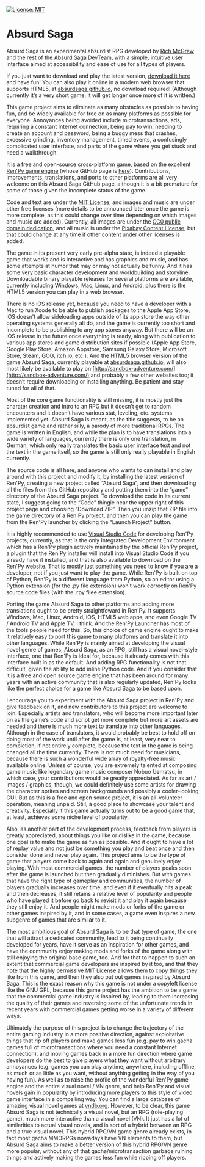 [![License: MIT](https://img.shields.io/badge/License-MIT-yellow.svg)](https://opensource.org/licenses/MIT)
# Absurd Saga

Absurd Saga is an experimental absurdist RPG developed by [Rich McGrew](https://github.com/yetisyny) and the rest of [the Absurd Saga DevTeam](https://github.com/absurdsaga), with a simple, intuitive user interface aimed at accessibility and ease of use for all types of players.

If you just want to download and play the latest version, [download it here](https://github.com/absurdsaga/absurdsaga/releases/latest) and have fun! You can also play it online in a modern web browser that supports HTML5, at [absurdsaga.github.io](https://absurdsaga.github.io/), no download required! (Although currently it’s a very short game; it will get longer once more of it is written.)

This game project aims to eliminate as many obstacles as possible to having fun, and be widely available for free on as many platforms as possible for everyone. Annoyances being avoided include microtransactions, ads, requiring a constant Internet connection, being pay to win, needing to create an account and password, being a buggy mess that crashes, excessive grinding, inventory management, timed events, a confusingly complicated user interface, and parts of the game where you get stuck and need a walkthrough.

It is a free and open-source cross-platform game, based on the excellent [Ren'Py game engine](https://www.renpy.org/) (whose GitHub page is [here](https://github.com/renpy/renpy)). Contributions, improvements, translations, and ports to other platforms are all very welcome on this Absurd Saga GitHub page, although it is a bit premature for some of those given the incomplete status of the game.

Code and text are under the [MIT License](https://github.com/absurdsaga/absurdsaga/tree/main?tab=License-1-ov-file), and images and music are under other free licenses (more details to be announced later once the game is more complete, as this could change over time depending on which images and music are added). Currently, all images are under the [CC0 public domain dedication](https://creativecommons.org/publicdomain/zero/1.0/), and all music is under the [Pixabay Content License](https://pixabay.com/service/license-summary), but that could change at any time if other content under other licenses is added.

The game in its present very early pre-alpha state, is indeed a playable game that works and is interactive and has graphics and music, and has some attempts at humor that may or may not actually be funny. And it has some very basic character development and worldbuilding and storyline. Downloadable binary playable releases for several platforms are available, currently including Windows, Mac, Linux, and Android, plus there is the HTML5 version you can play in a web browser.

There is no iOS release yet, because you need to have a developer with a Mac to run Xcode to be able to publish packages to the Apple App Store, iOS doesn’t allow sideloading apps outside of its app store the way other operating systems generally all do, and the game is currently too short and incomplete to be publishing to any app stores anyway. But there will be an iOS release in the future once everything is ready, along with publication to various app stores and game distribution sites if possible (Apple App Store, Google Play Store, Amazon Appstore, Samsung Galaxy Store, Microsoft Store, Steam, GOG, itch.io, etc.). And the HTML5 browser version of the game Absurd Saga, currently playable at [absurdsaga.github.io](https://absurdsaga.github.io/), will also most likely be available to play on [http://sandbox-adventure.com/](http://sandbox-adventure.com/) and probably a few other websites too; it doesn’t require downloading or installing anything. Be patient and stay tuned for all of that.

Most of the core game functionality is still missing, it is mostly just the charater creation and intro to an RPG but it doesn’t get to random encounters and it doesn’t have various stat, leveling, etc. systems implemented yet. Absurd Saga is meant, as the title suggests, to be an absurdist game and rather silly, a parody of more traditional RPGs. The game is written in English, and while the plan is to have translations into a wide variety of languages, currently there is only one translation, in German, which only really translates the basic user interface text and not the text in the game itself, so the game is still only really playable in English currently.

The source code is all here, and anyone who wants to can install and play around with this project and modify it, by installing the latest version of Ren'Py, creating a new project called “Absurd Saga”, and then downloading all the files from this GitHub repository and putting them into the “game” directory of the Absurd Saga project. To download the code in its current state, I suggest going to the “Code” thingie near the upper right of this project page and choosing “Download ZIP”. Then you unzip that ZIP file into the game directory of a Ren'Py project, and then you can play the game from the Ren'Py launcher by clicking the “Launch Project” button.

It is highly recommended to use [Visual Studio Code](https://code.visualstudio.com/) for developing Ren'Py projects, currently, as that is the only Integrated Development Environment which has a Ren'Py plugin actively maintained by the official Ren'Py project, a plugin that the Ren'Py installer will install into Visual Studio Code if you already have it installed, and that is also available to download on the Ren'Py website. That is mostly just something you need to know if you are a developer, not if you just want to play the game. While Ren'Py is built on top of Python, Ren'Py is a different language from Python, so an editor using a Python extension (for the .py file extension) won’t work correctly on Ren'Py source code files (with the .rpy filee extension).

Porting the game Absurd Saga to other platforms and adding more translations ought to be pretty straightfoward in Ren'Py. It supports Windows, Mac, Linux, Android, iOS, HTML5 web apps, and even Google TV / Android TV and Apple TV, I think. And the Ren'Py Launcher has most of the tools people need for this. So, this choice of game engine ought to make it relatively easy to port this game to many platforms and translate it into other languages. While Ren'Py is mainly aimed at developing the visual novel genre of games, Absurd Saga, as an RPG, still has a visual novel-style interface, one that Ren'Py is ideal for, because it already comes with this interface built in as the default. And adding RPG functionality is not that difficult, given the ability to add inline Python code. And if you consider that it is a free and open source game engine that has been around for many years with an active community that is also regularly updated, Ren'Py looks like the perfect choice for a game like Absurd Saga to be based upon.

I encourage you to experiment with the Absurd Saga project in Ren'Py and give feedback on it, and new contributors to this project are welcome to join. Especially artists and translators, who will become more important later on as the game’s code and script get more complete but more art assets are needed and there is much more text to translate into other languages. Although in the case of translators, it would probably be best to hold off on doing most of the work until after the game is, at least, very near to completion, if not entirely complete, because the text in the game is being changed all the time currently. There is not much need for musicians, because there is such a wonderful wide array of royalty-free music available online. Unless of course, you are extremely talented at composing game music like legendary game music composer Nobuo Uematsu, in which case, your contributions would be greatly appreciated. As far as art / images / graphics, though, we could definitely use some artists for drawing the character sprites and screen backgrounds and possibly a cooler-looking GUI. But as this is a free and open source project, it is an all-volunteer operation, meaning unpaid. Still, a good place to showcase your talent and creativity. Especially if this game actually turns out to be a good game that, at least, achieves some niche level of popularity.

Also, as another part of the development process, feedback from players is greatly appreciated, about things you like or dislike in the game, because one goal is to make the game as fun as possible. And it ought to have a lot of replay value and not just be something you play and beat once and then consider done and never play again. This project aims to be the type of game that players come back to again and again and genuinely enjoy playing. With most commercial games, the number of players peaks soon after the game is launched but then gradually diminishes. But with games that have the right type of gameplay and communities, the number of players gradually increases over time, and even if it eventually hits a peak and then decreases, it still retains a relative level of popularity and people who have played it before go back to revisit it and play it again because they still enjoy it. And people might make mods or forks of the game or other games inspired by it, and in some cases, a game even inspires a new subgenre of games that are similar to it.

The most ambitious goal of Absurd Saga is to be that type of game, the one that will attract a dedicated community, lead to it being continually developed for years, have it serve as an inspiration for other games, and have the community enjoy making mods and forks of the game along with still enjoying the original base game, too. And for that to happen to such an extent that commercial game developers are inspired by it too, and that they note that the highly permissive MIT License allows them to copy things they like from this game, and then they also put out games inspired by Absurd Saga. This is the exact reason why this game is not under a copyleft license like the GNU GPL, because this game project has the ambition to be a game that the commercial game industry is inspired by, leading to them increasing the quality of their games and reversing some of the unfortunate trends in recent years with commercial games getting worse in a variety of different ways.

Ultimately the purpose of this project is to change the trajectory of the entire gaming industry in a more positive direction, against exploitative things that rip off players and make games less fun (e.g. pay to win gacha games full of microtransactions where you need a constant Internet connection), and moving games back in a more fun direction where game developers do the best to give players what they want without arbitrary annoyances (e.g. games you can play anytime, anywhere, including offline, as much or as little as you want, without anything getting in the way of you having fun). As well as to raise the profile of the wonderful Ren'Py game engine and the entire visual novel / VN genre, and help Ren'Py and visual novels gain in popularity by introducing more players to this style of video game interface in a compelling way. You can find a large database of amazing visual novel games at [vndb.org](https://vndb.org/). However, to be clear, this game Absurd Saga is not technically a visual novel, but an RPG (role-playing game), much more interactive than a visual novel (VN). It just has a lot of similarities to actual visual novels, and is sort of a hybrid between an RPG and a true visual novel. This hybrid RPG/VN game genre already exists, in fact most gacha MMORPGs nowadays have VN elements to them, but Absurd Saga aims to make a better version of this hybrid RPG/VN genre more popular, without any of that gacha/microtransaction garbage ruining things and actively making the games less fun while ripping off players.
